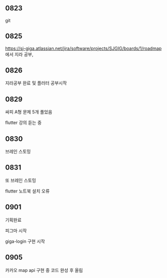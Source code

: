 ## 0823

git 

## 0825

https://sj-giga.atlassian.net/jira/software/projects/SJGIG/boards/1/roadmap 에서 지라 공부,

## 0826

지라공부 완료 및 플러터 공부시작

## 0829

싸피 A형 문제 5개 풀었음

flutter 강의 듣는 중

## 0830

브레인 스토밍

## 0831

또 브레인 스토밍

flutter 노트북 설치 오류



## 0901

기획완료

피그마 시작

giga-login 구현 시작



## 0905

카카오 map api 구현 중 코드 완성 후 올림
